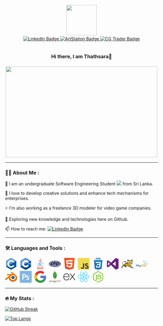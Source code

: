 <div id = "header" align = "center">
  <img src = "https://avatars.githubusercontent.com/u/92014960?s=400&u=acac37a4d598c1d042efbe1af647c74de908eb9b&v=4" width="100" height="100"/>
</div>

<div id = "badges" align = center>
  <a href = "https://www.linkedin.com/in/thathsara">
    <img src = "https://img.shields.io/badge/LinkedIn-blue?style=for-the-badge&logo=linkedin&logoColor=white" alt="LinkedIn     Badge"/">
  </a>
  <a href = "https://www.artstation.com/thathsara_thalangama">
    <img src = "https://img.shields.io/badge/Artstation-blue?style=for-the-badge&logo=artstation&logoColor=white"                 alt="ArtStation Badge"/">
  </a>
  
  <a href = "https://www.cgtrader.com/falcocg">
    <img src = "https://img.shields.io/badge/CGTrader-Green?style=for-the-badge&logo=cgtrader&logoColor=white"                 alt="CG Trader Badge"/">
  </a>
  
</div>

<div align = center>
  <img src="https://komarev.com/ghpvc/?username=X-pose&style=flat-square&color=blue" alt=""/>
</div>

<div align = center>

  ### Hi there, I am Thathsara👋

</div>

###

<div id = "header" align = "center">
  <img src = "https://media.giphy.com/media/qgQUggAC3Pfv687qPC/giphy.gif" width="500" height="300"/>
</div>

---

### :man_technologist: About Me :

:telescope:  I am an undergraduate Software Engineering Student <img src="https://media.giphy.com/media/WUlplcMpOCEmTGBtBW/giphy.gif" width="30"> from Sri Lanka.

:telescope: I love to develop creative solutions and enhance tech mechanisms for enterprises.

:zap: I'm also working as a freelance 3D modeler for video game companies.

:seedling: Exploring new knowledge and technologies here on Github.

📫 How to reach me: [![Linkedin Badge](https://img.shields.io/badge/-LinkedIn-blue?style=flat&logo=Linkedin&logoColor=white)](www.linkedin.com/in/thathsara)

---

### :hammer_and_wrench: Languages and Tools :

<div>
  <img src = "https://github.com/devicons/devicon/blob/master/icons/c/c-original.svg" title = "C language" alt = "C           language" width="40" height="40"/>&nbsp;
   <img src = "https://github.com/devicons/devicon/blob/master/icons/cplusplus/cplusplus-original.svg" title = "C++ language" alt = "C++ language" width="40" height="40"/>&nbsp;
   <img src="https://github.com/devicons/devicon/blob/master/icons/java/java-original-wordmark.svg" title="Java" alt="Java"   width="40" height="40"/>&nbsp;
   <img src = "https://github.com/devicons/devicon/blob/master/icons/php/php-original.svg" title = "PHP" alt = "PHP"          width="40" height="40"/>&nbsp;
   <img src="https://github.com/devicons/devicon/blob/master/icons/html5/html5-original.svg" title="HTML5" alt="HTML"          width="40" height="40"/>&nbsp;
   <img src="https://github.com/devicons/devicon/blob/master/icons/javascript/javascript-original.svg" title="JavaScript"      alt="JavaScript" width="40" height="40"/>&nbsp;
    <img src="https://github.com/devicons/devicon/blob/master/icons/css3/css3-plain-wordmark.svg"  title="CSS3" alt="CSS"       width="40" height="40"/>&nbsp;
    <img src = "https://github.com/devicons/devicon/blob/master/icons/visualstudio/visualstudio-plain.svg" title = "Visual Studio" alt = "Visual Studio" width="40" height="40"/>&nbsp;
    <img src = "https://github.com/devicons/devicon/blob/master/icons/tomcat/tomcat-original.svg" title = "TomCat server"       alt = "TomCat" width="40" height="40"/>&nbsp;
    <img src="https://github.com/devicons/devicon/blob/master/icons/mysql/mysql-original-wordmark.svg" title="MySQL"            alt="MySQL" width="40" height="40"/>&nbsp;
    <img src = "https://github.com/devicons/devicon/blob/master/icons/blender/blender-original.svg" title = "Blender" alt =       "Blender" width="40" height="40"/>&nbsp;
    <img src = "https://github.com/devicons/devicon/blob/master/icons/photoshop/photoshop-plain.svg" title = "Photoshop"        alt = "Photoshop" width="40" height="40"/>&nbsp;
    <img src = "https://github.com/devicons/devicon/blob/master/icons/google/google-original.svg" title = "Google" alt =        "Google" width="40" height="40"/>&nbsp;
    <img src = "https://github.com/devicons/devicon/blob/master/icons/mongodb/mongodb-original-wordmark.svg" title = "MongoDB" alt = "MongoDB" width="40" height="40"/>&nbsp;
    <img src = "https://github.com/devicons/devicon/blob/master/icons/express/express-original.svg" title = "Express" alt = "Express" width="40" height="40"/>&nbsp;
    <img src = "https://github.com/devicons/devicon/blob/master/icons/react/react-original.svg" title = "ReactJS" alt = "ReactJS" width="40" height="40"/>&nbsp;
    <img src = "https://github.com/devicons/devicon/blob/master/icons/nodejs/nodejs-original.svg" title = "NodeJS" alt = "NodeJS" width="40" height="40"/>&nbsp;
    
</div>
 
 
 ---

### :fire: My Stats :


[![GitHub Streak](http://github-readme-streak-stats.herokuapp.com?user=X-pose&theme=dark&background=0d1117)](https://git.io/streak-stats)

[![Top Langs](https://github-readme-stats.vercel.app/api/top-langs/?username=X-pose&layout=compact&theme=vision-friendly-dark)](https://github.com/anuraghazra/github-readme-stats)

<!--
**X-pose/X-pose** is a ✨ _special_ ✨ repository because its `README.md` (this file) appears on your GitHub profile.

Here are some ideas to get you started:

- 🔭 I’m currently working on ...
- 🌱 I’m currently learning ...
- 👯 I’m looking to collaborate on ...
- 🤔 I’m looking for help with ...
- 💬 Ask me about ...
- 📫 How to reach me: ...
- 😄 Pronouns: ...
- ⚡ Fun fact: ...
-->
